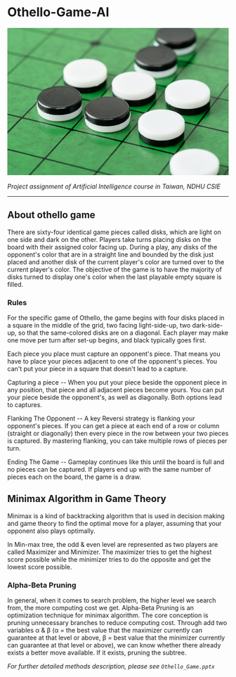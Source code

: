 # Othello-Game-AI

![image](docs/images/Othello.jpg)

_Project assignment of Artificial Intelligence course in Taiwan, NDHU CSIE_

---
## About othello game
There are sixty-four identical game pieces called disks, which are light on one side and dark on the other. Players take turns placing disks on the board with their assigned color facing up. During a play, any disks of the opponent's color that are in a straight line and bounded by the disk just placed and another disk of the current player's color are turned over to the current player's color. The objective of the game is to have the majority of disks turned to display one's color when the last playable empty square is filled.

### Rules

For the specific game of Othello, the game begins with four disks placed in a square in the middle of the grid, two facing light-side-up, two dark-side-up, so that the same-colored disks are on a diagonal. Each player may make one move per turn after set-up begins, and black typically goes first.

Each piece you place must capture an opponent's piece. That means you have to place your pieces adjacent to one of the opponent's pieces. You can't put your piece in a square that doesn't lead to a capture.

Capturing a piece -- When you put your piece beside the opponent piece in any position, that piece and all adjacent pieces become yours. You can put your piece beside the opponent's, as well as diagonally. Both options lead to captures.

Flanking The Opponent -- A key Reversi strategy is flanking your opponent's pieces. If you can get a piece at each end of a row or column (straight or diagonally) then every piece in the row between your two pieces is captured. By mastering flanking, you can take multiple rows of pieces per turn.

Ending The Game -- Gameplay continues like this until the board is full and no pieces can be captured. If players end up with the same number of pieces each on the board, the game is a draw.

## Minimax Algorithm in Game Theory
Minimax is a kind of backtracking algorithm that is used in decision making and game theory to find the optimal move for a player, assuming that your opponent also plays optimally.

In Min-max tree, the odd & even level are represented as two players are called Maximizer and Minimizer. The maximizer tries to get the highest score possible while the minimizer tries to do the opposite and get the lowest score possible.

### Alpha-Beta Pruning
In general, when it comes to search problem, the higher level we search from, the more computing cost we get. Alpha-Beta Pruning is an optimization technique for minimax algorithm. The core conception is pruning unnecessary branches to reduce computing cost. Through add two variables α & β (α = the best value that the maximizer currently can guarantee at that level or above, β = best value that the minimizer currently can guarantee at that level or above), we can know whether there already exists a better move available. If it exists, pruning the subtree. 


_For further detailed methods description, please see `Othello_Game.pptx`_

